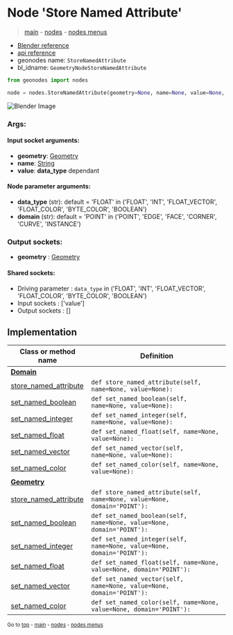 # Node 'Store Named Attribute'

> [main](../structure.md) - [nodes](nodes.md) - [nodes menus](nodes_menus.md)

- [Blender reference](https://docs.blender.org/manual/en/latest/modeling/geometry_nodes/attribute/store_named_attribute.html)
- [api reference](https://docs.blender.org/api/current/bpy.types.GeometryNodeStoreNamedAttribute.html)
- geonodes name: `StoreNamedAttribute`
- bl_idname: `GeometryNodeStoreNamedAttribute`

```python
from geonodes import nodes

node = nodes.StoreNamedAttribute(geometry=None, name=None, value=None, data_type='FLOAT', domain='POINT')
```

![Blender Image](https://docs.blender.org/manual/en/latest/_images/node-types_GeometryNodeStoreNamedAttribute.webp)

### Args:

#### Input socket arguments:

- **geometry**: [Geometry](Geometry.md)
- **name**: [String](String.md)
- **value**: **data_type** dependant

#### Node parameter arguments:

- **data_type** (str): default = 'FLOAT' in ('FLOAT', 'INT', 'FLOAT_VECTOR', 'FLOAT_COLOR', 'BYTE_COLOR', 'BOOLEAN')
- **domain** (str): default = 'POINT' in ('POINT', 'EDGE', 'FACE', 'CORNER', 'CURVE', 'INSTANCE')

### Output sockets:

- **geometry** : [Geometry](Geometry.md)

#### Shared sockets:

- Driving parameter : ``data_type`` in ('FLOAT', 'INT', 'FLOAT_VECTOR', 'FLOAT_COLOR', 'BYTE_COLOR', 'BOOLEAN')
- Input sockets  : ['value']
- Output sockets : []
## Implementation

| Class or method name | Definition |
|----------------------|------------|
| **[Domain](Domain.md)** |
| [store_named_attribute](Domain.md#store_named_attribute) | `def store_named_attribute(self, name=None, value=None):` |
| [set_named_boolean](Domain.md#set_named_boolean) | `def set_named_boolean(self, name=None, value=None):` |
| [set_named_integer](Domain.md#set_named_integer) | `def set_named_integer(self, name=None, value=None):` |
| [set_named_float](Domain.md#set_named_float) | `def set_named_float(self, name=None, value=None):` |
| [set_named_vector](Domain.md#set_named_vector) | `def set_named_vector(self, name=None, value=None):` |
| [set_named_color](Domain.md#set_named_color) | `def set_named_color(self, name=None, value=None):` |
| **[Geometry](Geometry.md)** |
| [store_named_attribute](Geometry.md#store_named_attribute) | `def store_named_attribute(self, name=None, value=None, domain='POINT'):` |
| [set_named_boolean](Geometry.md#set_named_boolean) | `def set_named_boolean(self, name=None, value=None, domain='POINT'):` |
| [set_named_integer](Geometry.md#set_named_integer) | `def set_named_integer(self, name=None, value=None, domain='POINT'):` |
| [set_named_float](Geometry.md#set_named_float) | `def set_named_float(self, name=None, value=None, domain='POINT'):` |
| [set_named_vector](Geometry.md#set_named_vector) | `def set_named_vector(self, name=None, value=None, domain='POINT'):` |
| [set_named_color](Geometry.md#set_named_color) | `def set_named_color(self, name=None, value=None, domain='POINT'):` |
<sub>Go to [top](#node-Store-Named-Attribute) - [main](../structure.md) - [nodes](nodes.md) - [nodes menus](nodes_menus.md)</sub>

